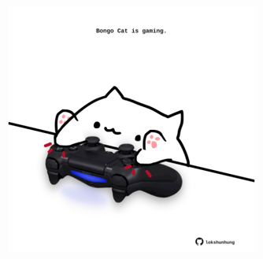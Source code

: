 <!-- built at 22/03/2022, 10:01:01 UTC -->
<p align="center">
  <img width="500" height="500" src="./ReadmeImage.svg">
</p>
